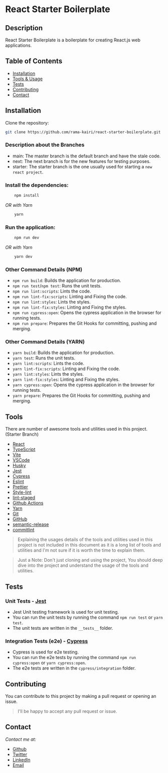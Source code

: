 # React Starter Boilerplate

## Description

React Starter Boilerplate is a boilerplate for creating React.js web applications.

## Table of Contents

- [Installation](#installation)
- [Tools & Usage](#tools)
- [Tests](#tests)
- [Contributing](#contributing)
- [Contact](#contact)

## Installation

Clone the repository:

```bash
git clone https://github.com/rama-kairi/react-starter-boilerplate.git
```

### Description about the Branches

- main: The master branch is the default branch and have the stale code.
- next: The next branch is for the new features for testing purposes.
- starter: The starter branch is the one usually used for starting a `new react project`.

### Install the dependencies:

```bash
    npm install
```

_OR with Yarn_

```bash
    yarn
```

### Run the application:

```bash
    npm run dev
```

_OR with Yarn_

```bash
    yarn dev
```

### Other Command Details (NPM)

- `npm run build`: Builds the application for production.
- `npm run test`/`npm test`: Runs the unit tests.
- `npm run lint:scripts`: Lints the code.
- `npm run lint-fix:scripts`: Linting and Fixing the code.
- `npm run lint:styles`: Lints the styles.
- `npm run lint-fix:styles`: Linting and Fixing the styles.
- `npm run cypress:open`: Opens the cypress application in the browser for running tests.
- `npm run prepare`: Prepares the Git Hooks for committing, pushing and merging.

### Other Command Details (YARN)

- `yarn build`: Builds the application for production.
- `yarn test`: Runs the unit tests.
- `yarn lint:scripts`: Lints the code.
- `yarn lint-fix:scripts`: Linting and Fixing the code.
- `yarn lint:styles`: Lints the styles.
- `yarn lint-fix:styles`: Linting and Fixing the styles.
- `yarn cypress:open`: Opens the cypress application in the browser for running tests.
- `yarn prepare`: Prepares the Git Hooks for committing, pushing and merging.

## Tools

There are number of awesome tools and utilities used in this project. (Starter Branch)

- [React](https://reactjs.org/)
- [TypeScript](https://www.typescriptlang.org/)
- [Vite](https://vite.netlify.com/)
- [VSCode](https://code.visualstudio.com/)
- [Husky](https://typicode.github.io/husky/#/)
- [Jest](https://jestjs.io/)
- [Cypress](https://www.cypress.io/)
- [Eslint](https://eslint.org/)
- [Prettier](https://prettier.io/)
- [Style-lint](https://stylelint.io/)
- [lint-staged](https://github.com/okonet/lint-staged)
- [Github Actions](https://github.com/features/actions)
- [Yarn](https://yarnpkg.com/)
- [Git](https://git-scm.com/)
- [GitHub](https://github.com)
- [semantic-release](https://semantic-release.gitbook.io/semantic-release/)
- [commitlint](https://commitlint.js.org/#/)

> Explaining the usages details of the tools and utilities used in this project is not included in this document as it is a long list of tools and utilities and I'm not sure if it is worth the time to explain them.

> Just a Note: Don't just cloning and using the project, You should deep dive into the project and understand the usage of the tools and utilities.

## Tests

### Unit Tests - [Jest](https://jestjs.io/)

- Jest Unit testing framework is used for unit testing.
- You can run the unit tests by running the command `npm run test` or `yarn test`.
- The unit tests are written in the `__tests__` folder.

### Integration Tests (e2e) - [Cypress](https://www.cypress.io/)

- Cypress is used for e2e testing.
- You can run the e2e tests by running the command `npm run cypress:open` or `yarn cypress:open`.
- The e2e tests are written in the `cypress/integration` folder.

## Contributing

You can contribute to this project by making a pull request or opening an issue.

> I'll be happy to accept any pull request or issue.

## Contact

_Contact me at:_

- [Github](http://github.com/rama-kairi)
- [Twitter](https://twitter.com/RamanandaKairi)
- [LinkedIn](https://www.linkedin.com/in/~rama/)
- [Email](mailto:ramanandakairi@gmail.com)
